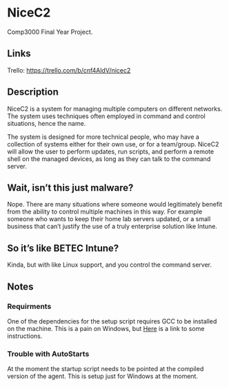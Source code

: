 # NiceC2
Comp3000 Final Year Project.


## Links 

Trello: https://trello.com/b/cnf4AldV/nicec2 

## Description 

NiceC2 is a system for managing multiple computers on different networks. The system uses techniques often employed in command and control situations, hence the name. 

The system is designed for more technical people, who may have a collection of systems either for their own use, or for a team/group. NiceC2 will allow the user to perform updates, run scripts, and perform a remote shell on the managed devices, as long as they can talk to the command server. 


## Wait, isn’t this just malware? 


Nope. There are many situations where someone would legitimately benefit from the ability to control multiple machines in this way. For example someone who wants to keep their home lab servers updated, or a small business that can’t justify the use of a truly enterprise solution like Intune. 


## So it’s like BETEC Intune? 

Kinda, but with like Linux support, and you control the command server. 


## Notes 

### Requirments 

One of the dependencies for the setup script requires GCC to be installed on the machine. This is a pain on Windows, but [Here](https://code.visualstudio.com/docs/cpp/config-mingw) is a link to some instructions.  


### Trouble with AutoStarts 

At the moment the startup script needs to be pointed at the compiled version of the agent. This is setup just for Windows at the moment. 

